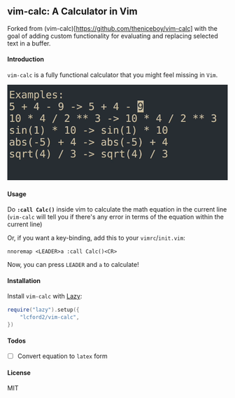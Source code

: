 ## vim-calc: A Calculator in Vim

Forked from (vim-calc)[https://github.com/theniceboy/vim-calc] with the goal of
adding custom functionality for evaluating and replacing selected
text in a buffer.


#### Introduction
`vim-calc` is a fully functional calculator that you might feel missing in `Vim`.

![Demo](demo.gif)


#### Usage
Do **`:call Calc()`** inside vim to calculate the math equation in the current line (`vim-calc` will tell you if there's any error in terms of the equation within the current line)

Or, if you want a key-binding, add this to your `vimrc`/`init.vim`:

```vim
nnoremap <LEADER>a :call Calc()<CR>
```

Now, you can press `LEADER` and `a` to calculate!

#### Installation
Install `vim-calc` with [Lazy](https://github.com/folke/lazy.nvim):
```lua
require("lazy").setup({
    "lcford2/vim-calc",
})
```

#### Todos
- [ ] Convert equation to `latex` form

#### License
MIT
